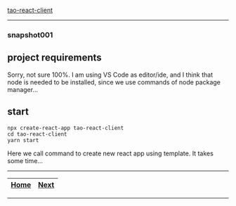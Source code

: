 [tao-react-client](https://github.com/noviKorisnik/tao-react-client)
___
### snapshot001
## project requirements
Sorry, not sure 100%. I am using VS Code as editor/ide, and I think that node is needed to be installed, since we use commands of node package manager...
## start
```
npx create-react-app tao-react-client
cd tao-react-client
yarn start
```
Here we call command to create new react app using template. It takes some time...
___
| [Home](https://github.com/noviKorisnik/tao-react-client) | [Next](https://github.com/noviKorisnik/tao-react-client/tree/snapshot002) |
| :-: | :-: |
___